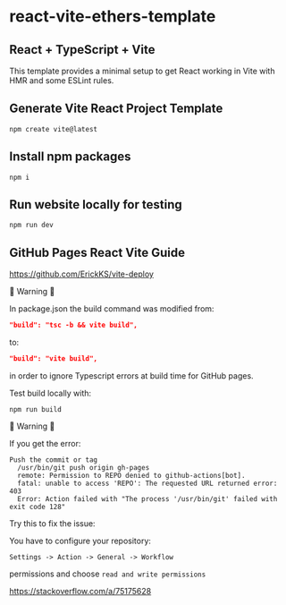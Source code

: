 # react-vite-ethers-template 

## React + TypeScript + Vite

This template provides a minimal setup to get React working in Vite with HMR and some ESLint rules.

## Generate Vite React Project Template

```shell
npm create vite@latest
```

## Install npm packages

```shell
npm i
```

## Run website locally for testing

```shell
npm run dev
```

## GitHub Pages React Vite Guide

https://github.com/ErickKS/vite-deploy

🔴 Warning 🔴

In package.json the build command was modified from:

```json
"build": "tsc -b && vite build",
```

to:
```json
"build": "vite build",
```

in order to ignore Typescript errors at build time for GitHub pages.

Test build locally with:

```shell
npm run build
```

🔴 Warning 🔴

If you get the error:

```shell
Push the commit or tag
  /usr/bin/git push origin gh-pages
  remote: Permission to REPO denied to github-actions[bot].
  fatal: unable to access 'REPO': The requested URL returned error: 403
  Error: Action failed with "The process '/usr/bin/git' failed with exit code 128"
```

Try this to fix the issue:

You have to configure your repository:
```
Settings -> Action -> General -> Workflow 
```
permissions and choose 
`read and write permissions`

https://stackoverflow.com/a/75175628